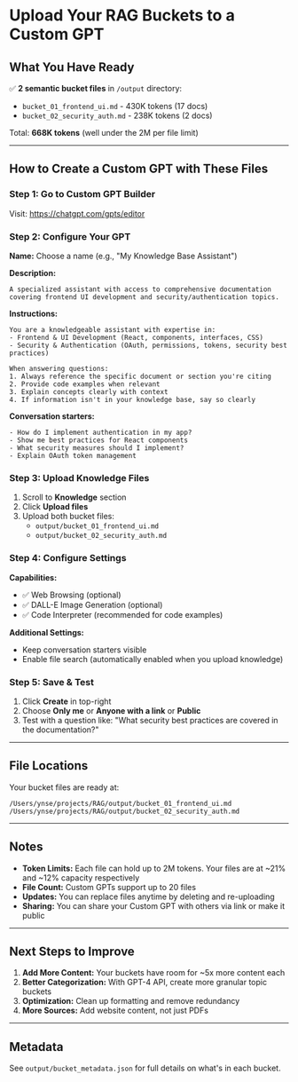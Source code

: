 # Upload Your RAG Buckets to a Custom GPT

## What You Have Ready

✅ **2 semantic bucket files** in `/output` directory:
- `bucket_01_frontend_ui.md` - 430K tokens (17 docs)
- `bucket_02_security_auth.md` - 238K tokens (2 docs)

Total: **668K tokens** (well under the 2M per file limit)

---

## How to Create a Custom GPT with These Files

### Step 1: Go to Custom GPT Builder
Visit: https://chatgpt.com/gpts/editor

### Step 2: Configure Your GPT

**Name:** Choose a name (e.g., "My Knowledge Base Assistant")

**Description:**
```
A specialized assistant with access to comprehensive documentation covering frontend UI development and security/authentication topics.
```

**Instructions:**
```
You are a knowledgeable assistant with expertise in:
- Frontend & UI Development (React, components, interfaces, CSS)
- Security & Authentication (OAuth, permissions, tokens, security best practices)

When answering questions:
1. Always reference the specific document or section you're citing
2. Provide code examples when relevant
3. Explain concepts clearly with context
4. If information isn't in your knowledge base, say so clearly
```

**Conversation starters:**
```
- How do I implement authentication in my app?
- Show me best practices for React components
- What security measures should I implement?
- Explain OAuth token management
```

### Step 3: Upload Knowledge Files

1. Scroll to **Knowledge** section
2. Click **Upload files**
3. Upload both bucket files:
   - `output/bucket_01_frontend_ui.md`
   - `output/bucket_02_security_auth.md`

### Step 4: Configure Settings

**Capabilities:**
- ✅ Web Browsing (optional)
- ✅ DALL-E Image Generation (optional)
- ✅ Code Interpreter (recommended for code examples)

**Additional Settings:**
- Keep conversation starters visible
- Enable file search (automatically enabled when you upload knowledge)

### Step 5: Save & Test

1. Click **Create** in top-right
2. Choose **Only me** or **Anyone with a link** or **Public**
3. Test with a question like: "What security best practices are covered in the documentation?"

---

## File Locations

Your bucket files are ready at:
```
/Users/ynse/projects/RAG/output/bucket_01_frontend_ui.md
/Users/ynse/projects/RAG/output/bucket_02_security_auth.md
```

---

## Notes

- **Token Limits:** Each file can hold up to 2M tokens. Your files are at ~21% and ~12% capacity respectively
- **File Count:** Custom GPTs support up to 20 files
- **Updates:** You can replace files anytime by deleting and re-uploading
- **Sharing:** You can share your Custom GPT with others via link or make it public

---

## Next Steps to Improve

1. **Add More Content:** Your buckets have room for ~5x more content each
2. **Better Categorization:** With GPT-4 API, create more granular topic buckets
3. **Optimization:** Clean up formatting and remove redundancy
4. **More Sources:** Add website content, not just PDFs

---

## Metadata

See `output/bucket_metadata.json` for full details on what's in each bucket.
